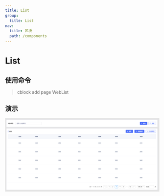 ```yaml
---
title: List
group:
  title: List
nav:
  title: 区块
  path: /components
---
```


# List

## 使用命令

> cblock add page WebList

## 演示

![img](./img1.png)
